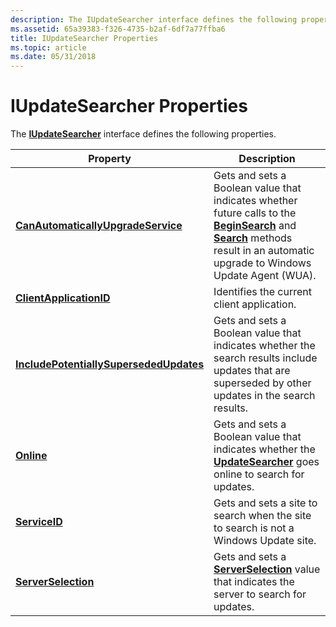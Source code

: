 ```yaml
---
description: The IUpdateSearcher interface defines the following properties.
ms.assetid: 65a39383-f326-4735-b2af-6df7a77ffba6
title: IUpdateSearcher Properties
ms.topic: article
ms.date: 05/31/2018
---
```


# IUpdateSearcher Properties

The [**IUpdateSearcher**](/windows/desktop/api/Wuapi/nn-wuapi-iupdatesearcher) interface defines the following properties.



| Property                                                                                           | Description                                                                                                                                                                                                                                  |
|----------------------------------------------------------------------------------------------------|----------------------------------------------------------------------------------------------------------------------------------------------------------------------------------------------------------------------------------------------|
| [**CanAutomaticallyUpgradeService**](/windows/desktop/api/Wuapi/nf-wuapi-iupdatesearcher-get_canautomaticallyupgradeservice)            | Gets and sets a Boolean value that indicates whether future calls to the [**BeginSearch**](/windows/desktop/api/Wuapi/nf-wuapi-iupdatesearcher-beginsearch) and [**Search**](/windows/desktop/api/Wuapi/nf-wuapi-iupdatesearcher-search) methods result in an automatic upgrade to Windows Update Agent (WUA). |
| [**ClientApplicationID**](/windows/desktop/api/Wuapi/nf-wuapi-iupdatesearcher-get_clientapplicationid)                                  | Identifies the current client application.                                                                                                                                                                                                   |
| [**IncludePotentiallySupersededUpdates**](/windows/desktop/api/Wuapi/nf-wuapi-iupdatesearcher-get_includepotentiallysupersededupdates) | Gets and sets a Boolean value that indicates whether the search results include updates that are superseded by other updates in the search results.                                                                                          |
| [**Online**](/windows/desktop/api/Wuapi/nf-wuapi-iupdatesearcher-get_online)                                                            | Gets and sets a Boolean value that indicates whether the [**UpdateSearcher**](/windows/desktop/api/Wuapi/nn-wuapi-iupdatesearcher) goes online to search for updates.                                                                                                        |
| [**ServiceID**](/windows/desktop/api/Wuapi/nf-wuapi-iupdatesearcher-get_serviceid)                                                      | Gets and sets a site to search when the site to search is not a Windows Update site.                                                                                                                                                         |
| [**ServerSelection**](/windows/desktop/api/Wuapi/nf-wuapi-iupdatesearcher-get_serverselection)                                          | Gets and sets a [**ServerSelection**](/windows/win32/api/wuapicommon/ne-wuapicommon-serverselection) value that indicates the server to search for updates.                                                                                                                            |



 

 

 



